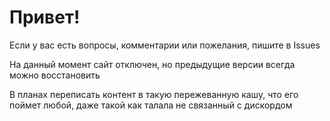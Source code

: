 # Привет!
Если у вас есть вопросы, комментарии или пожелания, пишите в Issues

На данный момент сайт отключен, но предыдущие версии всегда можно восстановить

В планах переписать контент в такую пережеванную кашу, что его поймет любой, даже такой как талала не связанный с дискордом
